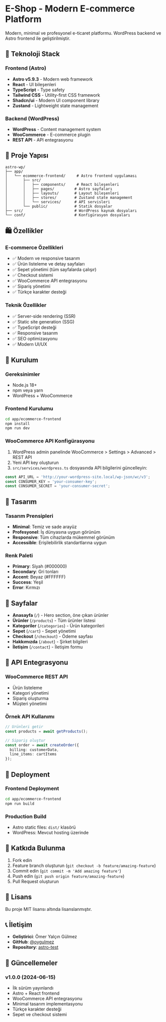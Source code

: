 # E-Shop - Modern E-commerce Platform

Modern, minimal ve profesyonel e-ticaret platformu. WordPress backend ve Astro frontend ile geliştirilmiştir.

## 🚀 Teknoloji Stack

### Frontend (Astro)
- **Astro v5.9.3** - Modern web framework
- **React** - UI bileşenleri
- **TypeScript** - Type safety
- **Tailwind CSS** - Utility-first CSS framework
- **Shadcn/ui** - Modern UI component library
- **Zustand** - Lightweight state management

### Backend (WordPress)
- **WordPress** - Content management system
- **WooCommerce** - E-commerce plugin
- **REST API** - API entegrasyonu

## 📁 Proje Yapısı

```
astro-wp/
├── app/
│   └── ecommerce-frontend/     # Astro frontend uygulaması
│       ├── src/
│       │   ├── components/     # React bileşenleri
│       │   ├── pages/         # Astro sayfaları
│       │   ├── layouts/       # Layout bileşenleri
│       │   ├── stores/        # Zustand state management
│       │   └── services/      # API servisleri
│       └── public/            # Statik dosyalar
├── src/                       # WordPress kaynak dosyaları
└── conf/                      # Konfigürasyon dosyaları
```

## 🛍️ Özellikler

### E-commerce Özellikleri
- ✅ Modern ve responsive tasarım
- ✅ Ürün listeleme ve detay sayfaları
- ✅ Sepet yönetimi (tüm sayfalarda çalışır)
- ✅ Checkout sistemi
- ✅ WooCommerce API entegrasyonu
- ✅ Sipariş yönetimi
- ✅ Türkçe karakter desteği

### Teknik Özellikler
- ✅ Server-side rendering (SSR)
- ✅ Static site generation (SSG)
- ✅ TypeScript desteği
- ✅ Responsive tasarım
- ✅ SEO optimizasyonu
- ✅ Modern UI/UX

## 🔧 Kurulum

### Gereksinimler
- Node.js 18+
- npm veya yarn
- WordPress + WooCommerce

### Frontend Kurulumu

```bash
cd app/ecommerce-frontend
npm install
npm run dev
```

### WooCommerce API Konfigürasyonu

1. WordPress admin panelinde WooCommerce > Settings > Advanced > REST API
2. Yeni API key oluşturun
3. `src/services/wordpress.ts` dosyasında API bilgilerini güncelleyin:

```typescript
const API_URL = 'http://your-wordpress-site.local/wp-json/wc/v3';
const CONSUMER_KEY = 'your-consumer-key';
const CONSUMER_SECRET = 'your-consumer-secret';
```

## 🎨 Tasarım

### Tasarım Prensipleri
- **Minimal**: Temiz ve sade arayüz
- **Profesyonel**: İş dünyasına uygun görünüm
- **Responsive**: Tüm cihazlarda mükemmel görünüm
- **Accessible**: Erişilebilirlik standartlarına uygun

### Renk Paleti
- **Primary**: Siyah (#000000)
- **Secondary**: Gri tonları
- **Accent**: Beyaz (#FFFFFF)
- **Success**: Yeşil
- **Error**: Kırmızı

## 📱 Sayfalar

- **Anasayfa** (`/`) - Hero section, öne çıkan ürünler
- **Ürünler** (`/products`) - Tüm ürünler listesi
- **Kategoriler** (`/categories`) - Ürün kategorileri
- **Sepet** (`/cart`) - Sepet yönetimi
- **Checkout** (`/checkout`) - Ödeme sayfası
- **Hakkımızda** (`/about`) - Şirket bilgileri
- **İletişim** (`/contact`) - İletişim formu

## 🔌 API Entegrasyonu

### WooCommerce REST API
- Ürün listeleme
- Kategori yönetimi
- Sipariş oluşturma
- Müşteri yönetimi

### Örnek API Kullanımı

```typescript
// Ürünleri getir
const products = await getProducts();

// Sipariş oluştur
const order = await createOrder({
  billing: customerData,
  line_items: cartItems
});
```

## 🚀 Deployment

### Frontend Deployment
```bash
cd app/ecommerce-frontend
npm run build
```

### Production Build
- Astro static files: `dist/` klasörü
- WordPress: Mevcut hosting üzerinde

## 🤝 Katkıda Bulunma

1. Fork edin
2. Feature branch oluşturun (`git checkout -b feature/amazing-feature`)
3. Commit edin (`git commit -m 'Add amazing feature'`)
4. Push edin (`git push origin feature/amazing-feature`)
5. Pull Request oluşturun

## 📄 Lisans

Bu proje MIT lisansı altında lisanslanmıştır.

## 📞 İletişim

- **Geliştirici**: Ömer Yalçın Gülmez
- **GitHub**: [@oygulmez](https://github.com/oygulmez)
- **Repository**: [astro-test](https://github.com/oygulmez/astro-test)

## 🔄 Güncellemeler

### v1.0.0 (2024-06-15)
- İlk sürüm yayınlandı
- Astro + React frontend
- WooCommerce API entegrasyonu
- Minimal tasarım implementasyonu
- Türkçe karakter desteği
- Sepet ve checkout sistemi 
